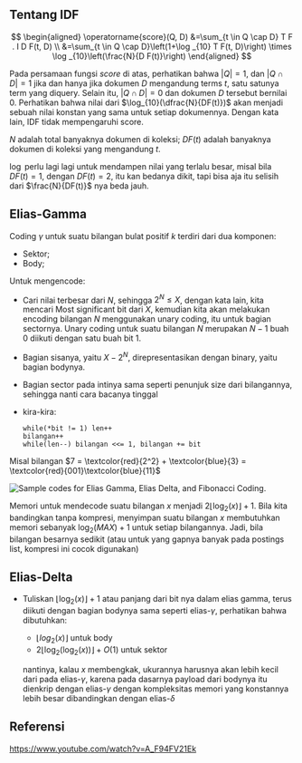 ## Tentang IDF

$$
\begin{aligned}
\operatorname{score}(Q, D) &=\sum_{t \in Q \cap D} T F . I D F(t, D) \\
&=\sum_{t \in Q \cap D}\left(1+\log _{10} T F(t, D)\right) \times \log _{10}\left(\frac{N}{D F(t)}\right)
\end{aligned}
$$

Pada persamaan fungsi *score* di atas, perhatikan bahwa $|Q| = 1$, dan $|Q \cap D| = 1$ jika dan hanya jika dokumen $D$ mengandung terms $t$, satu satunya term yang diquery. Selain itu, $|Q \cap D| = 0$ dan dokumen $D$ tersebut bernilai $0$. Perhatikan bahwa nilai dari $\log_{10}(\dfrac{N}{DF(t)})$ akan menjadi sebuah nilai konstan yang sama untuk setiap dokumennya. Dengan kata lain, IDF tidak mempengaruhi score.

$N$ adalah total banyaknya dokumen di koleksi; $DF(t)$ adalah banyaknya dokumen di koleksi yang mengandung $t$.

$\log$ perlu lagi lagi untuk mendampen nilai yang terlalu besar, misal bila $DF(t) = 1$, dengan $DF(t) = 2$, itu kan bedanya dikit, tapi bisa aja itu selisih dari $\frac{N}{DF(t)}$ nya beda jauh.

## Elias-Gamma

Coding $\gamma$ untuk suatu bilangan bulat positif $k$ terdiri dari dua komponen:

- Sektor;
- Body;

Untuk mengencode:

- Cari nilai terbesar dari $N$, sehingga $2^N \leq X$, dengan kata lain, kita mencari Most significant bit dari $X$, kemudian kita akan melakukan encoding bilangan $N$ menggunakan unary coding, itu untuk bagian sectornya. Unary coding untuk suatu bilangan $N$ merupakan $N -1$ buah $0$ diikuti dengan satu buah bit $1$. 

- Bagian sisanya, yaitu $X - 2^N$, direpresentasikan dengan binary, yaitu bagian bodynya. 

- Bagian sector pada intinya sama seperti penunjuk size dari bilangannya, sehingga nanti cara bacanya tinggal 

- kira-kira:

  ```
  while(*bit != 1) len++
  bilangan++
  while(len--) bilangan <<= 1, bilangan += bit
  ```

Misal bilangan $7 = \textcolor{red}{2^2} + \textcolor{blue}{3} = \textcolor{red}{001}\textcolor{blue}{11}$

![Sample codes for Elias Gamma, Elias Delta, and Fibonacci Coding.](assets/Sample-codes-for-Elias-Gamma-Elias-Delta-and-Fibonacci-Coding.png)

Memori untuk mendecode suatu bilangan $x$ menjadi $2\lfloor\log_2(x)\rfloor + 1$. Bila kita bandingkan tanpa kompresi, menyimpan suatu bilangan $x$ membutuhkan memori sebanyak $\log_2(MAX) + 1$ untuk setiap bilangannya. Jadi, bila bilangan besarnya sedikit (atau untuk yang gapnya banyak pada postings list, kompresi ini cocok digunakan)

## Elias-Delta

- Tuliskan $\lfloor\log_2(x)\rfloor + 1$ atau panjang dari bit nya dalam elias gamma, terus diikuti dengan bagian bodynya sama seperti elias-$\gamma$, perhatikan bahwa dibutuhkan:

  - $\lfloor log_2(x)\rfloor$ untuk body
  - $2\lfloor\log_2(\log_2(x))\rfloor + O(1)$ untuk sektor 

  nantinya, kalau $x$ membengkak, ukurannya harusnya akan lebih kecil dari pada elias-$\gamma$, karena pada dasarnya payload dari bodynya itu dienkrip dengan elias-$\gamma$ dengan kompleksitas memori yang konstannya lebih besar dibandingkan dengan elias-$\delta$

## Referensi

https://www.youtube.com/watch?v=A_F94FV21Ek
